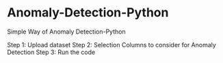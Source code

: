 # Anomaly-Detection-Python
Simple Way of Anomaly Detection-Python

Step 1: Upload dataset
Step 2: Selection Columns to consider for Anomaly Detection
Step 3: Run the code
